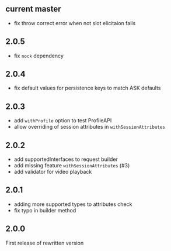 
## current master
* fix throw correct error when not slot elicitaion fails

## 2.0.5
* fix `nock` dependency

## 2.0.4
* fix default values for persistence keys to match ASK defaults

## 2.0.3
* add `withProfile` option to test ProfileAPI
* allow overriding of session attributes in `withSessionAttributes`

## 2.0.2
* add supportedInterfaces to request builder
* add missing feature `withSessionAttributes` (#3)
* add validator for video playback

## 2.0.1
* adding more supported types to attributes check
* fix typo in builder method

## 2.0.0
First release of rewritten version 